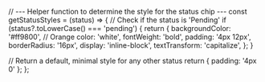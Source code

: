 // --- Helper function to determine the style for the status chip ---
const getStatusStyles = (status) => {
  // Check if the status is 'Pending'
  if (status?.toLowerCase() === 'pending') {
    return {
      backgroundColor: '#ff9800', // Orange
      color: 'white',
      fontWeight: 'bold',
      padding: '4px 12px',
      borderRadius: '16px',
      display: 'inline-block',
      textTransform: 'capitalize',
    };
  }

  // Return a default, minimal style for any other status
  return { padding: '4px 0' };
};
